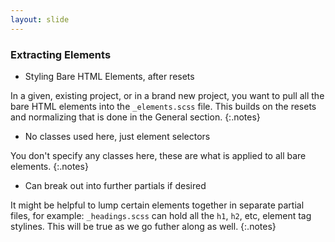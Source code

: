 ```yaml
---
layout: slide
---
```


### Extracting Elements

<div class="left-align">

* Styling Bare HTML Elements, after resets

In a given, existing project, or in a brand new project, you want to
pull all the bare HTML elements into the `_elements.scss` file. This
builds on the resets and normalizing that is done in the General
section.
{:.notes}

* No classes used here, just element selectors

You don't specify any classes here, these are what is applied to all
bare elements.
{:.notes}

* Can break out into further partials if desired

It might be helpful to lump certain elements together in separate
partial files, for example: `_headings.scss` can hold all the `h1`,
`h2`, etc, element tag stylines. This will be true as we go futher
along as well.
{:.notes}

</div>
